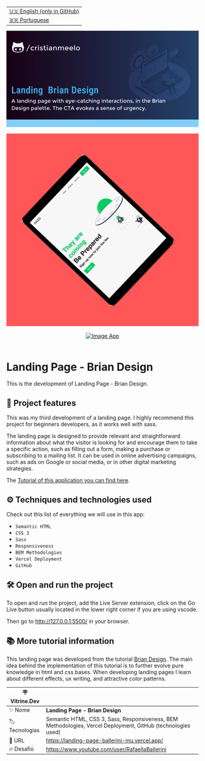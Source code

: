 <table align="right">
  <tr>
    <td>
      <a href="README-EN.md">🇺🇸 English (only in GitHub)</a>
    </td>
  </tr>
  <tr>
    <td>
      <a href="README.md">🇧🇷 Portuguese</a>
    </td>
  </tr>
</table>


![](https://github.com/cristianmeelo/landing-page-brian-design/blob/main/thumbnail-en.png?raw=true)

![](https://github.com/cristianmeelo/landing-page-brian-design/blob/main/thumbnail-mockup.png?raw=true#vitrinedev)

<div align="center">
<a href="https://landing-page-brian-design.vercel.app/">
  <img src="https://img.shields.io/badge/-CHECH%20HERE-lightblue" alt="Image App" >
</a>
</div>

<br/>

# Landing Page - Brian Design

This is the development of Landing Page - Brian Design.


## 🔨 Project features

This was my third development of a landing page. I highly recommend this project for beginners developers, as it works well with sass.

The landing page is designed to provide relevant and straightforward information about what the visitor is looking for and encourage them to take a specific action, such as filling out a form, making a purchase or subscribing to a mailing list. It can be used in online advertising campaigns, such as ads on Google or social media, or in other digital marketing strategies.

The [Tutorial of this application you can find here](https://www.youtube.com/watch?v=pk-MEjUINjI&ab_channel=BrianDesign).

## ⚙️ Techniques and technologies used


Check out this list of everything we will use in this app:

- `Semantic HTML`
- `CSS 3`
- `Sass`
- `Responsiveness`
- `BEM Methodologies`
- `Vercel Deployment`
- `GitHub`

## 🛠️ Open and run the project

To open and run the project, add the Live Server extension, click on the Go Live button usually located in the lower right corner if you are using vscode.

Then go to <a href="http://127.0.0.1:5500/">http://127.0.0.1:5500/</a> in your browser.

## 📚 More tutorial information

This landing page was developed from the tutorial [Brian Design](https://www.youtube.com/@briandesign). The main idea behind the implementation of this tutorial is to further evolve pure knowledge in html and css bases. When developing landing pages I learn about different effects, ux writing, and attractive color patterns.

| :placard: Vitrine.Dev |                                                                                       |
| --------------------- | ------------------------------------------------------------------------------------- |
| :sparkles: Nome       | **Landing Page - Brian Design**                                                                           |
| :label: Tecnologias   | Semantic HTML, CSS 3, Sass, Responsiveness, BEM Methodologies, Vercel Deployment, GitHub (technologies used) |
| :rocket: URL          | https://landing-page-ballerini-mu.vercel.app/                                                    |
| :fire: Desafio        | https://www.youtube.com/user/RafaellaBallerini                          |


